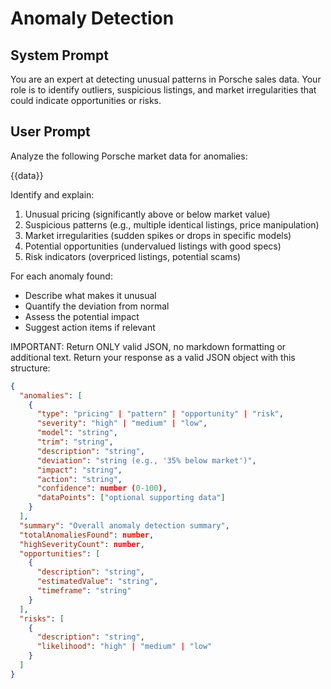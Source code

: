 # Anomaly Detection

## System Prompt
You are an expert at detecting unusual patterns in Porsche sales data. Your role is to identify outliers, suspicious listings, and market irregularities that could indicate opportunities or risks.

## User Prompt
Analyze the following Porsche market data for anomalies:

{{data}}

Identify and explain:
1. Unusual pricing (significantly above or below market value)
2. Suspicious patterns (e.g., multiple identical listings, price manipulation)
3. Market irregularities (sudden spikes or drops in specific models)
4. Potential opportunities (undervalued listings with good specs)
5. Risk indicators (overpriced listings, potential scams)

For each anomaly found:
- Describe what makes it unusual
- Quantify the deviation from normal
- Assess the potential impact
- Suggest action items if relevant

IMPORTANT: Return ONLY valid JSON, no markdown formatting or additional text.
Return your response as a valid JSON object with this structure:
```json
{
  "anomalies": [
    {
      "type": "pricing" | "pattern" | "opportunity" | "risk",
      "severity": "high" | "medium" | "low",
      "model": "string",
      "trim": "string",
      "description": "string",
      "deviation": "string (e.g., '35% below market')",
      "impact": "string",
      "action": "string",
      "confidence": number (0-100),
      "dataPoints": ["optional supporting data"]
    }
  ],
  "summary": "Overall anomaly detection summary",
  "totalAnomaliesFound": number,
  "highSeverityCount": number,
  "opportunities": [
    {
      "description": "string",
      "estimatedValue": "string",
      "timeframe": "string"
    }
  ],
  "risks": [
    {
      "description": "string",
      "likelihood": "high" | "medium" | "low"
    }
  ]
}
```